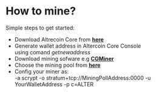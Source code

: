 # How to mine?

Simple steps to get started:

* Download Altrecoin Core from [**here**](https://altercoin.info)
* Generate wallet address in Altercoin Core Console\
  using comand _getnewaddress_
* Download mining sofware e.g [**CGMiner**](https://github.com/ckolivas/cgminer/tags)
* Choose the mining pool from [**here**](https://miningpoolstats.stream/altercoin)
* Config your miner as:\
  -a scrypt -o stratum+tcp://MiningPollAddress:0000 -u YourWalletAddress -p c=ALTER
